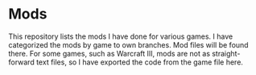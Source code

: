 # Mods
This repository lists the mods I have done for various games.
I have categorized the mods by game to own branches. Mod files will be found there.
For some games, such as Warcraft III, mods are not as straight-forward text files, so I have exported the code from the game file here.
